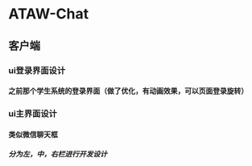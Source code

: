 # ATAW-Chat
## 客户端
### ui登录界面设计
#### 之前那个学生系统的登录界面（做了优化，有动画效果，可以页面登录旋转）
### ui主界面设计
#### 类似微信聊天框
##### 分为左，中，右栏进行开发设计
